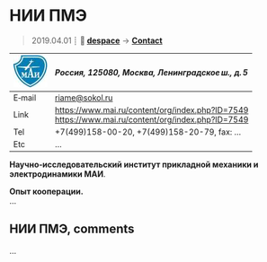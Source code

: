 # НИИ ПМЭ
> 2019.04.01 ┊ **🚀 [despace](index.md)** → **[Contact](contact.md)**

|[![](f/contact/m/mai_logo1_thumb.jpg)](f/contact/m/mai_logo1.png)|*Россия, 125080, Москва, Ленинградское ш., д. 5*|
|:--|:--|
|E‑mail| <riame@sokol.ru> |
|Link| <https://www.mai.ru/content/org/index.php?ID=7549><br> <https://www.mai.ru/content/org/index.php?ID=7549> |
|Tel| +7(499)158-00-20, +7(499)158-20-79, fax: … |
|Etc| … |

**Научно‑исследовательский институт прикладной механики и электродинамики МАИ**.

**Опыт кооперации.**  
…


<p style="page-break-after:always"> </p>

## НИИ ПМЭ, comments

…
